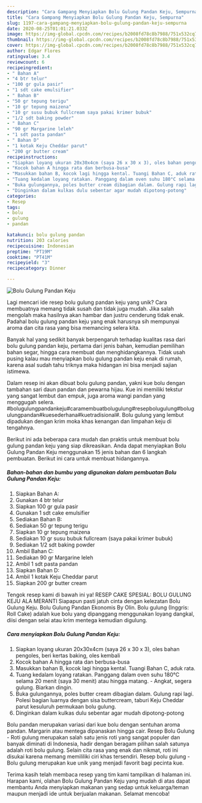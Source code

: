 ```yaml
---
description: "Cara Gampang Menyiapkan Bolu Gulung Pandan Keju, Sempurna"
title: "Cara Gampang Menyiapkan Bolu Gulung Pandan Keju, Sempurna"
slug: 1197-cara-gampang-menyiapkan-bolu-gulung-pandan-keju-sempurna
date: 2020-08-25T01:01:21.033Z
image: https://img-global.cpcdn.com/recipes/b2008fd78c8b7988/751x532cq70/bolu-gulung-pandan-keju-foto-resep-utama.jpg
thumbnail: https://img-global.cpcdn.com/recipes/b2008fd78c8b7988/751x532cq70/bolu-gulung-pandan-keju-foto-resep-utama.jpg
cover: https://img-global.cpcdn.com/recipes/b2008fd78c8b7988/751x532cq70/bolu-gulung-pandan-keju-foto-resep-utama.jpg
author: Edgar Flores
ratingvalue: 3.4
reviewcount: 6
recipeingredient:
- " Bahan A"
- "4 btr telur"
- "100 gr gula pasir"
- "1 sdt cake emulsifier"
- " Bahan B"
- "50 gr tepung terigu"
- "10 gr tepung maizena"
- "10 gr susu bubuk fullcream saya pakai krimer bubuk"
- "1/2 sdt baking powder"
- " Bahan C"
- "90 gr Margarine leleh"
- "1 sdt pasta pandan"
- " Bahan D"
- "1 kotak Keju Cheddar parut"
- "200 gr butter cream"
recipeinstructions:
- "Siapkan loyang ukuran 20x30x4cm (saya 26 x 30 x 3), oles bahan pengoles, beri kertas baking, oles kembali"
- "Kocok bahan A hingga rata dan berbusa-busa"
- "Masukkan bahan B, kocok lagi hingga kental. Tuangi Bahan C, aduk rata."
- "Tuang kedalam loyang ratakan. Panggang dalam oven suhu 180°C selama 20 menit (saya 30 menit) atau hingga matang. Angkat, segera gulung. Biarkan dingin."
- "Buka gulungannya, poles butter cream dibagian dalam. Gulung rapi lagi. Polesi bagian luarnya dengan sisa buttercream, taburi Keju Cheddar parut kesuluruh permukaan bolu gulung."
- "Dinginkan dalam kulkas dulu sebentar agar mudah dipotong-potong"
categories:
- Resep
tags:
- bolu
- gulung
- pandan

katakunci: bolu gulung pandan 
nutrition: 203 calories
recipecuisine: Indonesian
preptime: "PT19M"
cooktime: "PT41M"
recipeyield: "3"
recipecategory: Dinner

---
```



![Bolu Gulung Pandan Keju](https://img-global.cpcdn.com/recipes/b2008fd78c8b7988/751x532cq70/bolu-gulung-pandan-keju-foto-resep-utama.jpg)

Lagi mencari ide resep bolu gulung pandan keju yang unik? Cara membuatnya memang tidak susah dan tidak juga mudah. Jika salah mengolah maka hasilnya akan hambar dan justru cenderung tidak enak. Padahal bolu gulung pandan keju yang enak harusnya sih mempunyai aroma dan cita rasa yang bisa memancing selera kita.

Banyak hal yang sedikit banyak berpengaruh terhadap kualitas rasa dari bolu gulung pandan keju, pertama dari jenis bahan, kemudian pemilihan bahan segar, hingga cara membuat dan menghidangkannya. Tidak usah pusing kalau mau menyiapkan bolu gulung pandan keju enak di rumah, karena asal sudah tahu triknya maka hidangan ini bisa menjadi sajian istimewa.

Dalam resep ini akan dibuat bolu gulung pandan, yakni kue bolu dengan tambahan sari daun pandan dan pewarna hijau. Kue ini memiliki tekstur yang sangat lembut dan empuk, juga aroma wangi pandan yang menggugah selera. #bolugulungpandankeju#caramembuatbolugulung#resepbolugulung#bolugulungpandan#kuesederhana#kuetradisional#. Bolu gulung yang lembut dipadukan dengan krim moka khas kenangan dan limpahan keju di tengahnya.


Berikut ini ada beberapa cara mudah dan praktis untuk membuat bolu gulung pandan keju yang siap dikreasikan. Anda dapat menyiapkan Bolu Gulung Pandan Keju menggunakan 15 jenis bahan dan 6 langkah pembuatan. Berikut ini cara untuk membuat hidangannya.

<!--inarticleads1-->

##### Bahan-bahan dan bumbu yang digunakan dalam pembuatan Bolu Gulung Pandan Keju:

1. Siapkan  Bahan A:
1. Gunakan 4 btr telur
1. Siapkan 100 gr gula pasir
1. Gunakan 1 sdt cake emulsifier
1. Sediakan  Bahan B:
1. Sediakan 50 gr tepung terigu
1. Siapkan 10 gr tepung maizena
1. Sediakan 10 gr susu bubuk fullcream (saya pakai krimer bubuk)
1. Sediakan 1/2 sdt baking powder
1. Ambil  Bahan C:
1. Sediakan 90 gr Margarine leleh
1. Ambil 1 sdt pasta pandan
1. Siapkan  Bahan D:
1. Ambil 1 kotak Keju Cheddar parut
1. Siapkan 200 gr butter cream


Tengok resep kami di bawah ini ya! RESEP CAKE SPESIAL: BOLU GULUNG KEJU ALA MERANTI Siapapun pasti jatuh cinta dengan kelezatan Bolu Gulung Keju. Bolu Gulung Pandan Ekonomis By Olin. Bolu gulung (Inggris: Roll Cake) adalah kue bolu yang dipanggang menggunakan loyang dangkal, diisi dengan selai atau krim mentega kemudian digulung. 

<!--inarticleads2-->

##### Cara menyiapkan Bolu Gulung Pandan Keju:

1. Siapkan loyang ukuran 20x30x4cm (saya 26 x 30 x 3), oles bahan pengoles, beri kertas baking, oles kembali
1. Kocok bahan A hingga rata dan berbusa-busa
1. Masukkan bahan B, kocok lagi hingga kental. Tuangi Bahan C, aduk rata.
1. Tuang kedalam loyang ratakan. Panggang dalam oven suhu 180°C selama 20 menit (saya 30 menit) atau hingga matang. - Angkat, segera gulung. Biarkan dingin.
1. Buka gulungannya, poles butter cream dibagian dalam. Gulung rapi lagi. Polesi bagian luarnya dengan sisa buttercream, taburi Keju Cheddar parut kesuluruh permukaan bolu gulung.
1. Dinginkan dalam kulkas dulu sebentar agar mudah dipotong-potong


Bolu pandan merupakan variasi dari kue bolu dengan sentuhan aroma pandan. Margarin atau mentega dipanaskan hingga cair. Resep Bolu Gulung - Roti gulung merupakan salah satu jenis roti yang sangat populer dan banyak diminati di Indonesia, hadir dengan beragam pilihan salah satunya adalah roti bolu gulung. Selain cita rasa yang enak dan nikmat, roti ini disukai karena memang memililiki ciri khas tersendiri. Resep bolu gulung - Bolu gulung merupakan kue unik yang menjadi favorit bagi pecinta kue. 

Terima kasih telah membaca resep yang tim kami tampilkan di halaman ini. Harapan kami, olahan Bolu Gulung Pandan Keju yang mudah di atas dapat membantu Anda menyiapkan makanan yang sedap untuk keluarga/teman maupun menjadi ide untuk berjualan makanan. Selamat mencoba!
